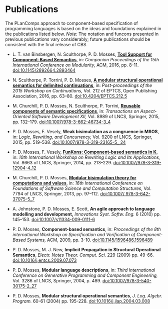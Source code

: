 Publications
============

The PLanComps approach to component-based specification of programming
languages is based on the ideas and foundations explained in the publications
listed below. *Note:* The notation and funcons presented in previous publications vary
considerably; future publications should be consistent with the final
release of CBS.

- L. T. van Binsbergen, N. Sculthorpe, P. D. Mosses,
  __[Tool Support for Component-Based Semantics](http://plancomps.org/modularity2016)__,
  in: *Companion Proceedings of the 15th International Conference on Modularity,*
  ACM, 2016, pp. 8-11.
  [doi:10.1145/2892664.2893464](http://dx.doi.org/10.1145/2892664.2893464)

- N. Sculthorpe, P. Torrini, P. D. Mosses,
  __[A modular structural operational semantics for delimited continuations](http://plancomps.org/WoC2016)__,
  in: *Post-proceedings of the 2015 Workshop on Continuations,*
  Vol. 212 of EPTCS, Open Publishing Association, 2016, pp. 63–80. 
  [doi:10.4204/EPTCS.212.5](https://doi.org/10.4204/EPTCS.212.5)

- M. Churchill, P. D. Mosses, N. Sculthorpe, P. Torrini,
  __[Reusable components of semantic specifications](http://plancomps.org/taosd2015)__,
  in: *Transactions on Aspect-Oriented Software Development XII,*
  Vol. 8989 of LNCS, Springer, 2015, pp. 132–179. 
  [doi:10.1007/978-3-662-46734-3_4](https://doi.org/10.1007/978-3-662-46734-3_4)

- P. D. Mosses, F. Vesely,
  __Weak bisimulation as a congruence in MSOS__,
  in: *Logic, Rewriting, and Concurrency,*
  Vol. 9200 of LNCS, Springer, 2015, pp. 519–538. 
  [doi:10.1007/978-3-319-23165-5_ 24](https://doi.org/10.1007/978-3-319-23165-5_24)

- P. D. Mosses, F. Vesely, 
  __[FunKons: Component-based semantics in K](http://plancomps.org/funkons-component-based-semantics-in-k)__,
  in: *10th International Workshop on Rewriting Logic and Its Applications,*
  Vol. 8663 of LNCS, Springer, 2014, pp. 213–229. 
  [doi:10.1007/978-3-319-12904-4_12](https://doi.org/10.1007/978-3-319-12904-4_12)

- M. Churchill, P. D. Mosses,
  __[Modular bisimulation theory for computations and values](http://plancomps.org/churchill2013a)__,
  in: *16th International Conference on Foundations of Software Science and 
  Computation Structures,*
  Vol. 7794 of LNCS, Springer, 2013, pp. 97–112. 
  [doi:10.1007/ 978-3-642-37075-5_7](https://doi.org/10.1007/978-3-642-37075-5_7)

- A. Johnstone, P. D. Mosses, E. Scott,
  __An agile approach to language modelling and development,__
  *Innovations Syst. Softw. Eng.* 6 (2010) pp. 145–153.
  [doi:10.1007/s11334-009-0111-6](https://doi.org/10.1007/s11334-009-0111-6)

- P. D. Mosses,
  __Component-based semantics__,
  in: *Proceedings of the 8th international Workshop on Specification and 
  Verification of Component-Based Systems,*
  ACM, 2009, pp. 3-10.
  [doi:10.1145/1596486.1596489](https://doi.org/10.1145/1596486.1596489)

- P. D. Mosses, M. J. New,
  __Implicit Propagation in Structural Operational Semantics__, 
  *Electr. Notes Theor. Comput. Sci.* 229 (2009) pp. 49-66.
  [doi:10.1016/j.entcs.2009.07.073](https://doi.org/10.1016/j.entcs.2009.07.073)

- P. D. Mosses,
  __Modular language descriptions__,
  in: *Third International Conference on Generative Programming and Component Engineering,*
  Vol. 3286 of LNCS, Springer, 2004, p. 489.
  [doi:10.1007/978-3-540-30175-2_27](https://doi.org/10.1007/978-3-540-30175-2_27)

- P. D. Mosses,
  __Modular structural operational semantics__, 
  *J. Log. Algebr. Program.* 60-61 (2004) pp. 195-228.
  [doi:10.1016/j.jlap.2004.03.008](https://doi.org/10.1016/j.jlap.2004.03.008)
